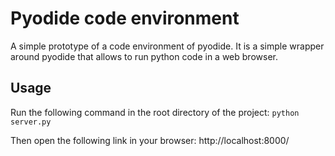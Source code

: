 # Pyodide code environment
A simple prototype of a code environment of pyodide. It is a simple wrapper around pyodide that allows to run python code in a web browser.

## Usage
Run the following command in the root directory of the project:
```python server.py```

Then open the following link in your browser: http://localhost:8000/


